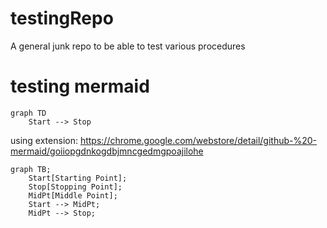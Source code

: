 # testingRepo
A general junk repo to be able to test various procedures


# testing mermaid

```
graph TD
    Start --> Stop
```

using extension: https://chrome.google.com/webstore/detail/github-%20-mermaid/goiiopgdnkogdbjmncgedmgpoajilohe
```mermaid
graph TB;
    Start[Starting Point];
    Stop[Stopping Point];
    MidPt[Middle Point];
    Start --> MidPt;
    MidPt --> Stop;
```

